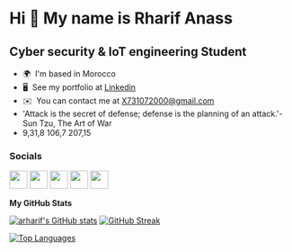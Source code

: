 Hi 👋 My name is Rharif Anass
=============================

Cyber security & IoT engineering Student
--------------------------------

* 🌍  I'm based in Morocco
* 🖥️  See my portfolio at [Linkedin](http://www.linkedin.com/in/rharif-anass-9a3252191/)
* ✉️  You can contact me at [X731072000@gmail.com](mailto:X731072000@gmail.com)
* 'Attack is the secret of defense; defense is the planning of an attack.'-Sun Tzu, The Art of War
* 9,31,8  106,7  207,15 

### Socials

<p align="left"> <a href="https://discord.com/users/_ANASS#4668" target="_blank" rel="noreferrer"><img src="https://raw.githubusercontent.com/danielcranney/readme-generator/main/public/icons/socials/discord.svg" width="32" height="32" /></a> <a href="https://www.github.com/arharif" target="_blank" rel="noreferrer"><img src="https://raw.githubusercontent.com/danielcranney/readme-generator/main/public/icons/socials/github-dark.svg" width="32" height="32" /></a> <a href="http://www.instagram.com/anass_rharif" target="_blank" rel="noreferrer"><img src="https://raw.githubusercontent.com/danielcranney/readme-generator/main/public/icons/socials/instagram.svg" width="32" height="32" /></a> <a href="https://www.linkedin.com/in/rharif-anass-9a3252191/" target="_blank" rel="noreferrer"><img src="https://raw.githubusercontent.com/danielcranney/readme-generator/main/public/icons/socials/linkedin.svg" width="32" height="32" /></a> <a href="https://www.twitter.com/RharifAnass" target="_blank" rel="noreferrer"><img src="https://raw.githubusercontent.com/danielcranney/readme-generator/main/public/icons/socials/twitter.svg" width="32" height="32" /></a></p>

<b>My GitHub Stats</b>

<a href="http://www.github.com/arharif"><img src="https://github-readme-stats.vercel.app/api?username=arharif&show_icons=true&hide=&count_private=true&title_color=0891b2&text_color=ffffff&icon_color=0891b2&bg_color=1c1917&hide_border=true&show_icons=true" alt="arharif's GitHub stats" /></a>
[![GitHub Streak](https://github-readme-streak-stats.herokuapp.com?user=arharif&theme=hacker&hide_border=true&border_radius=5&mode=weekly)](https://git.io/streak-stats)


<a href="https://github.com/arharif" align="left"><img src="https://github-readme-stats.vercel.app/api/top-langs/?username=arharif&langs_count=10&title_color=0891b2&text_color=ffffff&icon_color=0891b2&bg_color=1c1917&hide_border=true&locale=en&custom_title=Top%20%Languages" alt="Top Languages" /></a>
